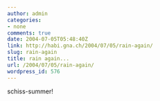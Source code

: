 ```yaml
---
author: admin
categories:
- none
comments: true
date: 2004-07-05T05:48:40Z
link: http://habi.gna.ch/2004/07/05/rain-again/
slug: rain-again
title: rain again...
url: /2004/07/05/rain-again/
wordpress_id: 576
---
```


schiss-summer!
